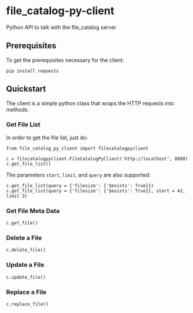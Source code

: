 # file_catalog-py-client
Python API to talk with the file_catalog server

## Prerequisites
To get the prerequisites necessary for the client:

    pip install requests

## Quickstart
The client is a simple python class that wraps the HTTP requests into methods.

### Get File List
In order to get the file list, just do:

    from file_catalog_py_client import filecatalogpyclient

    c = filecatalogpyclient.FileCatalogPyClient('http://localhost', 8888)
    c.get_file_list()

The parameters `start`, `limit`, and `query` are also supported:

    c.get_file_list(query = {'filesize': {'$exists': True}})
    c.get_file_list(query = {'filesize': {'$exists': True}}, start = 42, limit 3)

### Get File Meta Data

    c.get_file()

### Delete a File

    c.delete_file()

### Update a File

    c.update_file()

### Replace a File

    c.replace_file()
